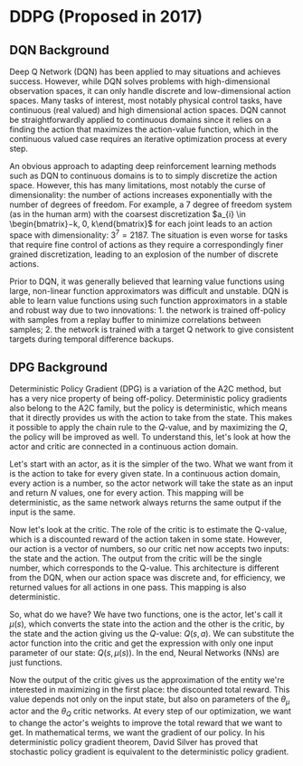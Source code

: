# DDPG (Proposed in 2017)

## DQN Background

Deep Q Network (DQN) has been applied to may situations and achieves success. However, while DQN solves problems with high-dimensional observation spaces, it can only handle discrete and low-dimensional action spaces. Many tasks of interest, most notably physical control tasks, have continuous (real valued) and high dimensional action spaces. DQN cannot be straightforwardly applied to continuous domains since it relies on a finding the action that maximizes the action-value function, which in the continuous valued case requires an iterative optimization process at every step.

An obvious approach to adapting deep reinforcement learning methods such as DQN to continuous domains is to to simply discretize the action space. However, this has many limitations, most notably the curse of dimensionality: the number of actions increases exponentially with the number of degrees of freedom. For example, a 7 degree of freedom system (as in the human arm) with the coarsest discretization $a_{i} \in \begin{bmatrix}−k, 0, k\end{bmatrix}$ for each joint leads to an action space with dimensionality: $3^{7} = 2187$. The situation is even worse for tasks that require fine control of actions as they require a correspondingly finer grained discretization, leading to an explosion of the number of discrete
actions.

Prior to DQN, it was generally believed that learning value functions using large, non-linear function approximators was difficult and unstable. DQN is able to learn value functions using such function approximators in a stable and robust way due to two innovations: 1. the network is trained off-policy with samples from a replay buffer to minimize correlations between samples; 2. the network is trained with a target Q network to give consistent targets during temporal difference backups.

## DPG Background

Deterministic Policy Gradient (DPG) is a variation of the A2C method, but has a very nice property of being off-policy. Deterministic policy gradients also belong to the A2C family, but the policy is deterministic, which means that it directly provides us with the action to take from the state. This makes it possible to apply the chain rule to the $Q$-value, and by maximizing the $Q$, the policy will be improved as well. To understand this, let's look at how the actor and critic are connected in a continuous action domain.

Let's start with an actor, as it is the simpler of the two. What we want from it is the action to take for every given state. In a continuous action domain, every action is a number, so the actor network will take the state as an input and return
$N$ values, one for every action. This mapping will be deterministic, as the same network always returns the same output if the input is the same.

Now let's look at the critic. The role of the critic is to estimate the Q-value, which is a discounted reward of the action taken in some state. However, our action is a vector of numbers, so our critic net now accepts two inputs: the state and the action. The output from the critic will be the single number, which corresponds to the Q-value. This architecture is different from the DQN, when our action space was discrete and, for efficiency, we returned values for all actions in one pass. This mapping is also deterministic. 

So, what do we have? We have two functions, one is the actor, let's call it $\mu (s)$, which converts the state into the action and the other is the critic, by the state and the action giving us the $Q$-value: $Q(s, a)$. We can substitute the actor function into the critic and get the expression with only one input parameter of our state: $Q(s, \mu (s))$. In the end, Neural Networks (NNs) are just functions.

Now the output of the critic gives us the approximation of the entity we're interested in maximizing in the first place: the discounted total reward. This value depends not only on the input state, but also on parameters of the $\theta_{\mu}$ actor and the $\theta_{Q}$ critic networks. At every step of our optimization, we want to change the actor's weights to improve the total reward that we want to get. In mathematical terms, we want the gradient of our policy. In his deterministic policy gradient theorem, David Silver has proved that stochastic policy gradient is equivalent to the deterministic policy gradient. 

